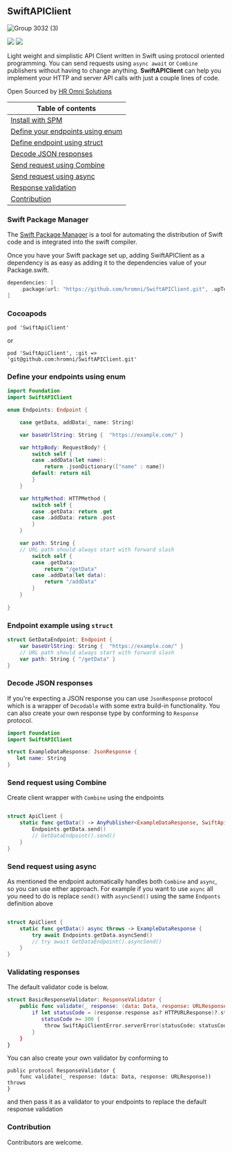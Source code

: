 ## SwiftAPIClient

![Group 3032 (3)](https://user-images.githubusercontent.com/11628358/223416855-71d0c02f-ee39-48f5-a5d4-4442e2a5089e.png)

[![](https://img.shields.io/endpoint?url=https%3A%2F%2Fswiftpackageindex.com%2Fapi%2Fpackages%2Fhromni%2FSwiftAPIClient%2Fbadge%3Ftype%3Dplatforms)](https://swiftpackageindex.com/hromni/SwiftAPIClient)
[![](https://img.shields.io/endpoint?url=https%3A%2F%2Fswiftpackageindex.com%2Fapi%2Fpackages%2Fhromni%2FSwiftAPIClient%2Fbadge%3Ftype%3Dswift-versions)](https://swiftpackageindex.com/hromni/SwiftAPIClient)

Light weight and simplistic API Client written in Swift using protocol oriented programming. You can send requests using `async await` or `Combine` publishers without having to change anything.  **SwiftAPIClient** can help you implement your HTTP and server API calls with just a couple lines of code.

Open Sourced by [HR Omni Solutions](https://www.hromni.com)

| Table of contents |
| --- |
| [Install with SPM](#spm) |
| [Define your endpoints using enum](#enum-endpoints) |
| [Define endpoint using struct](#struct-endpoint) |
| [Decode JSON responses](#decode-json) |
| [Send request using Combine](#send-combine) |
| [Send request using async](#send-async) |
| [Response validation](#response-validation) |
| [Contribution](#contribution) |

<a name="spm"/>

### Swift Package Manager

The [Swift Package Manager](https://swift.org/package-manager/) is a tool for automating the distribution of Swift code and is integrated into the swift compiler.

Once you have your Swift package set up, adding SwiftAPIClient as a dependency is as easy as adding it to the dependencies value of your Package.swift.

```swift
dependencies: [
    .package(url: "https://github.com/hromni/SwiftAPIClient.git", .upToNextMajor(from: "0.1"))
]
```

### Cocoapods

```
pod 'SwiftApiClient'
```

or

```
pod 'SwiftApiClient', :git => 'git@github.com:hromni/SwiftAPIClient.git'
```

<a name="enum-endpoints"/>

### Define your endpoints using enum

```swift
import Foundation
import SwiftAPIClient

enum Endpoints: Endpoint {

    case getData, addData(_ name: String)

    var baseUrlString: String {  "https://example.com/" }

    var httpBody: RequestBody? {
        switch self {
        case .addData(let name):
            return .jsonDictionary(["name" : name])
        default: return nil
        }
    }

    var httpMethod: HTTPMethod {
        switch self {
        case .getData: return .get
        case .addData: return .post
        }
    }

    var path: String {
    // URL path should always start with forward slash
        switch self {
        case .getData:
            return "/getData"
        case .addData(let data):
            return "/addData"
        }
    }
    
}
```

<a name="struct-endpoint"/>

### Endpoint example using `struct`

```swift
struct GetDataEndpoint: Endpoint {
    var baseUrlString: String {  "https://example.com/" }
    // URL path should always start with forward slash
    var path: String { "/getData" }
}
```

<a name="decode-json"/>

### Decode JSON responses

If you're expecting a JSON response you can use `JsonResponse` protocol which is a wrapper of `Decodable` with some extra build-in functionality. You can also create your own response type by conforming to `Response` protocol.

 ```swift
import Foundation
import SwiftAPIClient

struct ExampleDataResponse: JsonResponse {
    let name: String
}
 ```

<a name="send-combine"/>

### Send request using Combine

Create client wrapper with `Combine` using the endpoints

```swift

struct ApiClient {
    static func getData() -> AnyPublisher<ExampleDataResponse, SwiftApiClientError> {
        Endpoints.getData.send() 
        // GetDataEndpoint().send()
    }
}

```

<a name="send-async"/>

### Send request using async

As mentioned the endpoint automatically handles both `Combine` and `async`, so you can use either approach.
For example if you want to use `async` all you need to do is replace `send()` with `asyncSend()` using the same `Endponts` definition above

```swift

struct ApiClient {
    static func getData() async throws -> ExampleDataResponse {
        try await Endpoints.getData.asyncSend() 
        // try await GetDataEndpoint().asyncSend()
    }
}

```

<a name="response-validation"/>

### Validating responses

The default validator code is below.

```swift
struct BasicResponseValidator: ResponseValidator {
    public func validate(_ response: (data: Data, response: URLResponse)) throws {
        if let statusCode = (response.response as? HTTPURLResponse)?.statusCode,
           statusCode >= 300 {
            throw SwiftApiClientError.serverError(statusCode: statusCode, payload: response.data)
        }
    }
}
```

You can also create your own validator by conforming to 
```
public protocol ResponseValidator {
    func validate(_ response: (data: Data, response: URLResponse)) throws
}
```
and then pass it as a validator to your endpoints to replace the default response validation

<a name="contribution"/>

### Contribution

Contributors are welcome.

